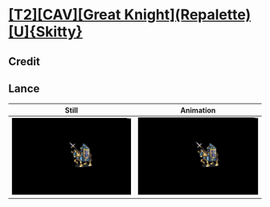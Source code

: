 # [\[T2\]\[CAV\]\[Great Knight\]\(Repalette\)\[U\]{Skitty}](../)

## Credit


	
## Lance

| Still | Animation |
| :---: | :-------: |
| ![Lance still](./Lance_000.png) | ![Lance animation](./Lance.gif) |
